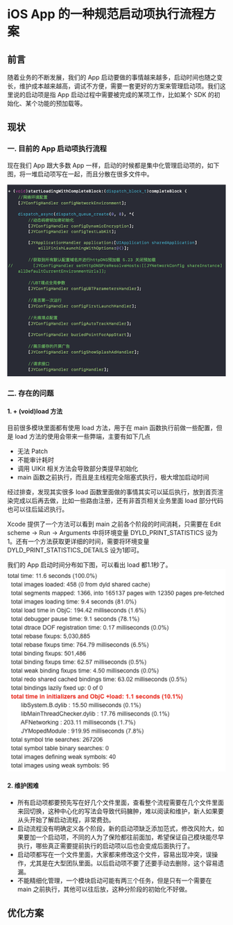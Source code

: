 # iOS App 的一种规范启动项执行流程方案

## 前言
随着业务的不断发展，我们的 App 启动要做的事情越来越多，启动时间也随之变长，维护成本越来越高，调试不方便，需要一套更好的方案来管理启动项。我们这里说的启动项是指 App 启动过程中需要被完成的某项工作，比如某个 SDK 的初始化、某个功能的预加载等。

## 现状

### 一. 目前的 App 启动项执行流程
现在我们 App 跟大多数 App 一样，启动的时候都是集中化管理启动项的，如下图，将一堆启动项写在一起，而且分散在很多文件中。 
 
![](resources/1.png)

### 二. 存在的问题

#### 1. + (void)load 方法
目前很多模块里面都有使用 load 方法，用于在 main 函数执行前做一些配置，但是 load 方法的使用会带来一些弊端，主要有如下几点  

- 无法 Patch
- 不能审计耗时
- 调用 UIKit 相关方法会导致部分类提早初始化
- main 函数之前执行，而且是主线程完全阻塞式执行，极大增加启动时间

经过排查，发现其实很多 load 函数里面做的事情其实可以延后执行，放到首页渲染完成以后再去做，比如一些路由注册，还有非首页相关业务里面 load 部分代码也可以往后延迟执行。

Xcode 提供了一个方法可以看到 main 之前各个阶段的时间消耗，只需要在 Edit scheme -> Run -> Arguments 中将环境变量 DYLD_PRINT_STATISTICS 设为1。还有一个方法获取更详细的时间，需要将环境变量 DYLD_PRINT_STATISTICS_DETAILS 设为1即可。

我们的 App 启动时间分布如下图，可以看出 load 都1.1秒了。
![](resources/2.png)

#### 2. 维护困难

* 所有启动项都要预先写在好几个文件里面，查看整个流程需要在几个文件里面来回切换，这种中心化的写法会导致代码臃肿，难以阅读和维护，新人如果要从头开始了解启动流程，非常费劲。
* 启动流程没有明确定义各个阶段，新的启动项缺乏添加范式，修改风险大，如果要加一个启动项，不同的人为了保险都往前面加，希望保证自己模块能尽早执行，哪些真正需要提前执行的启动项以后也会变成后面执行了。
* 启动项都写在一个文件里面，大家都来修改这个文件，容易出现冲突，误操作，尤其是在大型团队里面。以后启动项不要了还要手动去删除，这个容易遗漏。
* 不能精细化管理，一个模块启动可能有两三个任务，但是只有一个需要在 main 之前执行，其他可以往后放，这种分阶段的初始化不好做。

## 优化方案



































